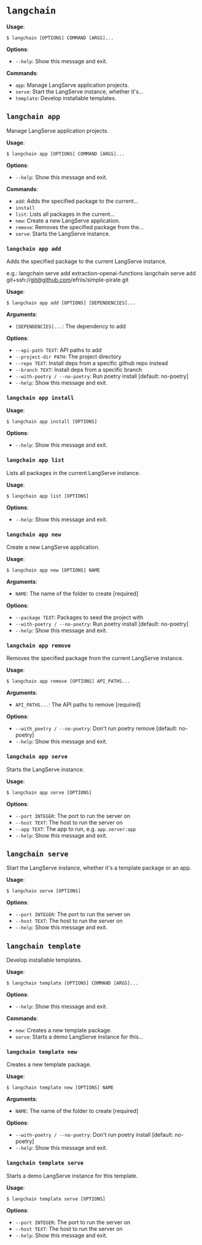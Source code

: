 # `langchain`

**Usage**:

```console
$ langchain [OPTIONS] COMMAND [ARGS]...
```

**Options**:

* `--help`: Show this message and exit.

**Commands**:

* `app`: Manage LangServe application projects.
* `serve`: Start the LangServe instance, whether it's...
* `template`: Develop installable templates.

## `langchain app`

Manage LangServe application projects.

**Usage**:

```console
$ langchain app [OPTIONS] COMMAND [ARGS]...
```

**Options**:

* `--help`: Show this message and exit.

**Commands**:

* `add`: Adds the specified package to the current...
* `install`
* `list`: Lists all packages in the current...
* `new`: Create a new LangServe application.
* `remove`: Removes the specified package from the...
* `serve`: Starts the LangServe instance.

### `langchain app add`

Adds the specified package to the current LangServe instance.

e.g.:
langchain serve add extraction-openai-functions
langchain serve add git+ssh://git@github.com/efriis/simple-pirate.git

**Usage**:

```console
$ langchain app add [OPTIONS] [DEPENDENCIES]...
```

**Arguments**:

* `[DEPENDENCIES]...`: The dependency to add

**Options**:

* `--api-path TEXT`: API paths to add
* `--project-dir PATH`: The project directory
* `--repo TEXT`: Install deps from a specific github repo instead
* `--branch TEXT`: Install deps from a specific branch
* `--with-poetry / --no-poetry`: Run poetry install  [default: no-poetry]
* `--help`: Show this message and exit.

### `langchain app install`

**Usage**:

```console
$ langchain app install [OPTIONS]
```

**Options**:

* `--help`: Show this message and exit.

### `langchain app list`

Lists all packages in the current LangServe instance.

**Usage**:

```console
$ langchain app list [OPTIONS]
```

**Options**:

* `--help`: Show this message and exit.

### `langchain app new`

Create a new LangServe application.

**Usage**:

```console
$ langchain app new [OPTIONS] NAME
```

**Arguments**:

* `NAME`: The name of the folder to create  [required]

**Options**:

* `--package TEXT`: Packages to seed the project with
* `--with-poetry / --no-poetry`: Run poetry install  [default: no-poetry]
* `--help`: Show this message and exit.

### `langchain app remove`

Removes the specified package from the current LangServe instance.

**Usage**:

```console
$ langchain app remove [OPTIONS] API_PATHS...
```

**Arguments**:

* `API_PATHS...`: The API paths to remove  [required]

**Options**:

* `--with_poetry / --no-poetry`: Don't run poetry remove  [default: no-poetry]
* `--help`: Show this message and exit.

### `langchain app serve`

Starts the LangServe instance.

**Usage**:

```console
$ langchain app serve [OPTIONS]
```

**Options**:

* `--port INTEGER`: The port to run the server on
* `--host TEXT`: The host to run the server on
* `--app TEXT`: The app to run, e.g. `app.server:app`
* `--help`: Show this message and exit.

## `langchain serve`

Start the LangServe instance, whether it's a template package or an app.

**Usage**:

```console
$ langchain serve [OPTIONS]
```

**Options**:

* `--port INTEGER`: The port to run the server on
* `--host TEXT`: The host to run the server on
* `--help`: Show this message and exit.

## `langchain template`

Develop installable templates.

**Usage**:

```console
$ langchain template [OPTIONS] COMMAND [ARGS]...
```

**Options**:

* `--help`: Show this message and exit.

**Commands**:

* `new`: Creates a new template package.
* `serve`: Starts a demo LangServe instance for this...

### `langchain template new`

Creates a new template package.

**Usage**:

```console
$ langchain template new [OPTIONS] NAME
```

**Arguments**:

* `NAME`: The name of the folder to create  [required]

**Options**:

* `--with-poetry / --no-poetry`: Don't run poetry install  [default: no-poetry]
* `--help`: Show this message and exit.

### `langchain template serve`

Starts a demo LangServe instance for this template.

**Usage**:

```console
$ langchain template serve [OPTIONS]
```

**Options**:

* `--port INTEGER`: The port to run the server on
* `--host TEXT`: The host to run the server on
* `--help`: Show this message and exit.
